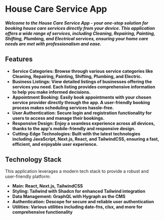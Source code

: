 # House Care Service App

<h5>Welcome to the House Care Service App - your one-stop solution for booking house care services directly from your device. This application offers a wide range of services, including Cleaning, Repairing, Painting, Shifting, Plumbing, and Electrical services, ensuring your home care needs are met with professionalism and ease.</h5>

<h2>Features</h2>

- <b>Service Categories: Browse through various service categories like Cleaning, Repairing, Painting, Shifting, Plumbing, and Electric.</b>
- <b>Business Listings: View detailed listings of businesses offering the services you need. Each listing provides comprehensive information to help you make informed decisions.</b>
- <b>Appointment Booking: Easily book appointments with your chosen service provider directly through the app. A user-friendly booking process makes scheduling services hassle-free.</b>
- <b>User Authentication: Secure login and registration functionality for users to access and manage their bookings.</b>
- <b>Responsive Design: Enjoy a seamless experience across all devices, thanks to the app's mobile-friendly and responsive design.</b>
- <b>Cutting-Edge Technologies: Built with the latest technologies including JavaScript, Next.js, React, and TailwindCSS, ensuring a fast, efficient, and enjoyable user experience.</b>

<h2>Technology Stack</h2>
<p>This application leverages a modern tech stack to provide a robust and user-friendly platform:</p>

- <b>Main: React, Next.js, TailwindCSS</b>
- <b>Styling: Tailwind with Shadcn for enhanced Tailwind integration</b>
- <b>Data Management: GraphQL with Hygraph as the CMS</b>
- <b>Authentication: Descope for secure and reliable user authentication</b>
- <b>Utilities: Various utilities including date-fns, clsx, and more for comprehensive functionality</b>